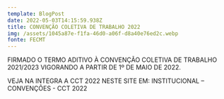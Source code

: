 ```yaml
---
template: BlogPost
date: 2022-05-03T14:15:59.938Z
title: CONVENÇÃO COLETIVA DE TRABALHO 2022
img: /assets/1045a87e-f1fa-46d0-a06f-d8a40e76ed2c.webp
fonte: FECMT
---
```

FIRMADO O TERMO ADITIVO À CONVENÇÃO COLETIVA DE TRABALHO 2021/2023 VIGORANDO A PARTIR DE 1º DE MAIO DE 2022.

VEJA NA INTEGRA A CCT 2022 NESTE SITE EM: INSTITUCIONAL – CONVENÇÕES - CCT 2022